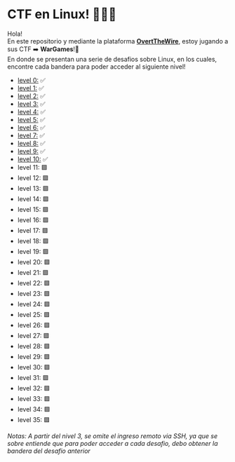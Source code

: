 # CTF en Linux! 🚩🚩🐧

<p>Hola! </br>
En este repositorio  y mediante la plataforma <a href="https://overthewire.org/wargames/bandit/"><b>OvertTheWire</b></a>, estoy jugando a sus CTF ➡️ <b>WarGames</b>!🚩</br>
En donde se presentan una serie de desafios sobre Linux, en los cuales, encontre cada bandera para poder acceder al siguiente nivel!</p>

<ul>
<li><a href="https://github.com/manuelpalomeque/linux-overthewire-wargames/blob/main/Resoluciones%20por%20nivel/level%2000.md"> level 0:</a> ✅</li>
<li><a href="https://github.com/manuelpalomeque/linux-overthewire-wargames/blob/main/Resoluciones%20por%20nivel/level%2001.md"> level 1:</a> ✅</li>
<li><a href="https://github.com/manuelpalomeque/linux-overthewire-wargames/blob/main/Resoluciones%20por%20nivel/level%2002.md"> level 2:</a> ✅</li>
<li><a href="https://github.com/manuelpalomeque/linux-overthewire-wargames/blob/main/Resoluciones%20por%20nivel/level%2003.md"> level 3:</a> ✅</li>
<li><a href="https://github.com/manuelpalomeque/linux-overthewire-wargames/blob/main/Resoluciones%20por%20nivel/level%2004.md"> level 4:</a> ✅</li>
<li><a href="https://github.com/manuelpalomeque/linux-overthewire-wargames/blob/main/Resoluciones%20por%20nivel/level%2005.md"> level 5:</a> ✅</li>
<li><a href="https://github.com/manuelpalomeque/linux-overthewire-wargames/blob/main/Resoluciones%20por%20nivel/level%2006.md"> level 6:</a> ✅</li>
<li><a href="https://github.com/manuelpalomeque/linux-overthewire-wargames/blob/main/Resoluciones%20por%20nivel/level%2007.md"> level 7:</a> ✅</li>
<li><a href="https://github.com/manuelpalomeque/linux-overthewire-wargames/blob/main/Resoluciones%20por%20nivel/level%2008.md"> level 8:</a> ✅</li>
<li><a href="https://github.com/manuelpalomeque/linux-overthewire-wargames/blob/main/Resoluciones%20por%20nivel/level%2009.md"> level 9:</a> ✅</li>
<li><a href="https://github.com/manuelpalomeque/linux-overthewire-wargames/blob/main/Resoluciones%20por%20nivel/level%2010.md"> level 10:</a> ✅</li>
<li> level 11: 🟪</li>
<li> level 12: 🟪</li>
<li> level 13: 🟪</li>
<li> level 14: 🟪</li>
<li> level 15: 🟪</li>
<li> level 16: 🟪</li>
<li> level 17: 🟪</li>
<li> level 18: 🟪</li>
<li> level 19: 🟪</li>
<li> level 20: 🟪</li>
<li> level 21: 🟪</li>
<li> level 22: 🟪</li>
<li> level 23: 🟪</li>
<li> level 24: 🟪</li>
<li> level 25: 🟪</li>
<li> level 26: 🟪</li>
<li> level 27: 🟪</li>
<li> level 28: 🟪</li>
<li> level 29: 🟪</li>
<li> level 30: 🟪</li>
<li> level 31: 🟪</li>
<li> level 32: 🟪</li>
<li> level 33: 🟪</li>
<li> level 34: 🟪</li>
<li> level 35: 🟪</li>
</ul>

<i>Notas: A partir del nivel 3, se omite el ingreso remoto via SSH, ya que se sobre entiende que para poder acceder a cada desafio, debo obtener 
la bandera del desafio anterior </i>
